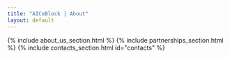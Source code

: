 ```yaml
---
title: "AICeBlock | About"
layout: default
---
```


{% include about_us_section.html %}
{% include partnerships_section.html %}
{% include contacts_section.html id="contacts" %}
